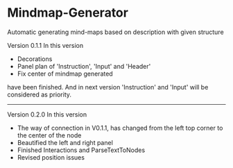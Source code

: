 # Mindmap-Generator
Automatic generating mind-maps based on description with given structure

Version 0.1.1
In this version
<ul>
  <li>Decorations</li>
  <li>Panel plan of 'Instruction', 'Input' and 'Header'</li>
  <li>Fix center of mindmap generated</li>
</ul>
have been finished. And in next version 'Instruction' and 'Input' will be considered as priority.

-------------------------------------------------------------------------------------------------

Version 0.2.0
In this version
<ul>
  <li>The way of connection in V0.1.1, has changed from the left top corner to the center of the node</li>
  <li>Beautified the left and right panel</li>
  <li>Finished Interactions and ParseTextToNodes</li>
  <li>Revised position issues</li>
</ul>
